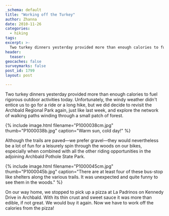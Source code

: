 ```yaml
---
_schema: default
title: "Working off the Turkey"
author: Zhanna
date: 2010-11-26
categories:
  - hiking
tags:
excerpt: >- 
  Two turkey dinners yesterday provided more than enough calories to fuel rigorous outdoor activities today.  
header:
  teaser:
geocaches: false
surveymarks: false
post_id: 1799
layout: post

---
```


Two turkey dinners yesterday provided more than enough calories to fuel rigorous outdoor activities today.  Unfortunately, the windy weather didn't entice us to go for a ride or a long hike, but we did decide to revisit the Archbald Regional Park again, just like last week, and explore the network of walking paths winding through a small patch of forest.

{% include image.html filename="P1000038cm.jpg" thumb="P1000038b.jpg" caption="Warm sun, cold day!" %}

Although the trails are paved—we prefer gravel—they would nevertheless be a lot of fun for a leisurely spin through the woods on our bikes, especially when combined with all the other riding opportunities in the adjoining Archbald Pothole State Park.

{% include image.html filename="P1000045cm.jpg" thumb="P1000045b.jpg" caption="There are at least four of these bus-stop like shelters along the various trails.  It was unexpected and quite funny to see them in the woods." %}

On our way home, we stopped to pick up a pizza at La Padrinos on Kennedy Drive in Archbald.  With its thin crust and sweet sauce it was more than edible, if not great.  We would buy it again.  Now we have to work off the calories from the pizza!